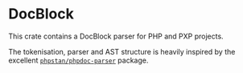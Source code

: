 # DocBlock

This crate contains a DocBlock parser for PHP and PXP projects.

The tokenisation, parser and AST structure is heavily inspired by the excellent [`phpstan/phpdoc-parser`](https://github.com/phpstan/phpdoc-parser/) package.
